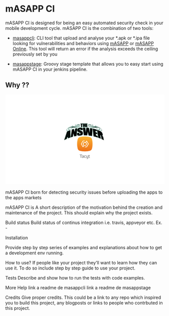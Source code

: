 # mASAPP CI

mASAPP CI is designed for being an easy automated security check in your mobile development cycle.
mASAPP CI is the combination of two tools:
 
 * [masappcli](docs/source/index.rst): CLI tool that upload and analyse your *.apk or *.ipa file looking for vulnerabilities and behaviors using 
 [mASAPP](https://www.elevenpaths.com/es/tecnologia/masapp/index.html) or 
 [mASAPP Online](https://www.elevenpaths.com/es/tecnologia/masapp-online/index.html).
 This tool will return an error if the analysis exceeds the ceiling previously set by you
    
 * [masappstage](masappstage/README.md): Groovy stage template that allows you to easy start using mASAPP CI in your jenkins 
 pipeline.


## Why ??


[![Foo](readme_resources/tacyt_is_the_answer.png)]('https://tacyt.elevenpaths.com/')


mASAPP CI born for detecting security issues before uploading the apps to the apps markets
 

mASAPP CI is 
A short description of the motivation behind the creation and maintenance of the project. This should explain why the project exists.


Build status
Build status of continus integration i.e. travis, appveyor etc. Ex. -


Installation

Provide step by step series of examples and explanations about how to get a development env running.

How to use?
If people like your project they’ll want to learn how they can use it. To do so include step by step guide to use your project.


Tests
Describe and show how to run the tests with code examples.


More Help
link a readme de masappcli 
link a readme de masappstage


Credits
Give proper credits. This could be a link to any repo which inspired you to build this project, any blogposts or links to people who contrbuted in this project.
